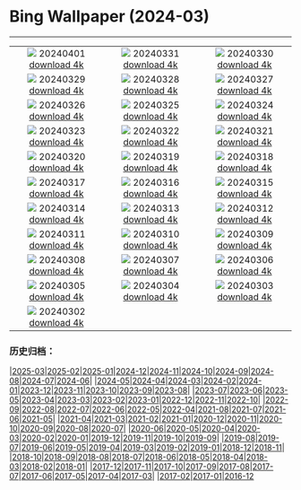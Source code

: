# Bing Wallpaper (2024-03)
**************
| | | |
| :----: | :----: | :----: |
| ![](https://www.bing.com/th?id=OHR.MontBlancGlacier_ZH-CN2918240023_1920x1080.jpg) 20240401 [download 4k](https://www.bing.com/th?id=OHR.MontBlancGlacier_ZH-CN2918240023_UHD.jpg) | ![](https://www.bing.com/th?id=OHR.ArdeAlba_ZH-CN6807697569_1920x1080.jpg) 20240331 [download 4k](https://www.bing.com/th?id=OHR.ArdeAlba_ZH-CN6807697569_UHD.jpg) | ![](https://www.bing.com/th?id=OHR.SleepySloth_ZH-CN6084460583_1920x1080.jpg) 20240330 [download 4k](https://www.bing.com/th?id=OHR.SleepySloth_ZH-CN6084460583_UHD.jpg) |
| ![](https://www.bing.com/th?id=OHR.SouthStackLight_ZH-CN5932471774_1920x1080.jpg) 20240329 [download 4k](https://www.bing.com/th?id=OHR.SouthStackLight_ZH-CN5932471774_UHD.jpg) | ![](https://www.bing.com/th?id=OHR.ShanghaiBlossoms_ZH-CN5594677517_1920x1080.jpg) 20240328 [download 4k](https://www.bing.com/th?id=OHR.ShanghaiBlossoms_ZH-CN5594677517_UHD.jpg) | ![](https://www.bing.com/th?id=OHR.TeatroColon_ZH-CN5378730986_1920x1080.jpg) 20240327 [download 4k](https://www.bing.com/th?id=OHR.TeatroColon_ZH-CN5378730986_UHD.jpg) |
| ![](https://www.bing.com/th?id=OHR.HangRaiVietnam_ZH-CN1601428109_1920x1080.jpg) 20240326 [download 4k](https://www.bing.com/th?id=OHR.HangRaiVietnam_ZH-CN1601428109_UHD.jpg) | ![](https://www.bing.com/th?id=OHR.TulipAbbotsford_ZH-CN1401627293_1920x1080.jpg) 20240325 [download 4k](https://www.bing.com/th?id=OHR.TulipAbbotsford_ZH-CN1401627293_UHD.jpg) | ![](https://www.bing.com/th?id=OHR.WhiteEyes_ZH-CN1130380430_1920x1080.jpg) 20240324 [download 4k](https://www.bing.com/th?id=OHR.WhiteEyes_ZH-CN1130380430_UHD.jpg) |
| ![](https://www.bing.com/th?id=OHR.AmazonClouds_ZH-CN0578911147_1920x1080.jpg) 20240323 [download 4k](https://www.bing.com/th?id=OHR.AmazonClouds_ZH-CN0578911147_UHD.jpg) | ![](https://www.bing.com/th?id=OHR.WaikatoWater_ZH-CN0417438809_1920x1080.jpg) 20240322 [download 4k](https://www.bing.com/th?id=OHR.WaikatoWater_ZH-CN0417438809_UHD.jpg) | ![](https://www.bing.com/th?id=OHR.BwindiNationalForest_ZH-CN0436137473_1920x1080.jpg) 20240321 [download 4k](https://www.bing.com/th?id=OHR.BwindiNationalForest_ZH-CN0436137473_UHD.jpg) |
| ![](https://www.bing.com/th?id=OHR.Springequinox2024_ZH-CN5647214924_1920x1080.jpg) 20240320 [download 4k](https://www.bing.com/th?id=OHR.Springequinox2024_ZH-CN5647214924_UHD.jpg) | ![](https://www.bing.com/th?id=OHR.AlmondBloom_ZH-CN9441550492_1920x1080.jpg) 20240319 [download 4k](https://www.bing.com/th?id=OHR.AlmondBloom_ZH-CN9441550492_UHD.jpg) | ![](https://www.bing.com/th?id=OHR.ElephantRock_ZH-CN9293300383_1920x1080.jpg) 20240318 [download 4k](https://www.bing.com/th?id=OHR.ElephantRock_ZH-CN9293300383_UHD.jpg) |
| ![](https://www.bing.com/th?id=OHR.StFiniansBay_ZH-CN8655586052_1920x1080.jpg) 20240317 [download 4k](https://www.bing.com/th?id=OHR.StFiniansBay_ZH-CN8655586052_UHD.jpg) | ![](https://www.bing.com/th?id=OHR.BambooPanda_ZH-CN8455481760_1920x1080.jpg) 20240316 [download 4k](https://www.bing.com/th?id=OHR.BambooPanda_ZH-CN8455481760_UHD.jpg) | ![](https://www.bing.com/th?id=OHR.AnzaBorregoBloom_ZH-CN8284458835_1920x1080.jpg) 20240315 [download 4k](https://www.bing.com/th?id=OHR.AnzaBorregoBloom_ZH-CN8284458835_UHD.jpg) |
| ![](https://www.bing.com/th?id=OHR.AyutthayaTree_ZH-CN8075870220_1920x1080.jpg) 20240314 [download 4k](https://www.bing.com/th?id=OHR.AyutthayaTree_ZH-CN8075870220_UHD.jpg) | ![](https://www.bing.com/th?id=OHR.MagadiFlamingos_ZH-CN7888437841_1920x1080.jpg) 20240313 [download 4k](https://www.bing.com/th?id=OHR.MagadiFlamingos_ZH-CN7888437841_UHD.jpg) | ![](https://www.bing.com/th?id=OHR.BryceSnow_ZH-CN7489999663_1920x1080.jpg) 20240312 [download 4k](https://www.bing.com/th?id=OHR.BryceSnow_ZH-CN7489999663_UHD.jpg) |
| ![](https://www.bing.com/th?id=OHR.ProseccoItaly_ZH-CN6802010344_1920x1080.jpg) 20240311 [download 4k](https://www.bing.com/th?id=OHR.ProseccoItaly_ZH-CN6802010344_UHD.jpg) | ![](https://www.bing.com/th?id=OHR.BeaumontClock_ZH-CN5288086713_1920x1080.jpg) 20240310 [download 4k](https://www.bing.com/th?id=OHR.BeaumontClock_ZH-CN5288086713_UHD.jpg) | ![](https://www.bing.com/th?id=OHR.BistiBlue_ZH-CN4991705833_1920x1080.jpg) 20240309 [download 4k](https://www.bing.com/th?id=OHR.BistiBlue_ZH-CN4991705833_UHD.jpg) |
| ![](https://www.bing.com/th?id=OHR.IguazuFalls_ZH-CN4749837052_1920x1080.jpg) 20240308 [download 4k](https://www.bing.com/th?id=OHR.IguazuFalls_ZH-CN4749837052_UHD.jpg) | ![](https://www.bing.com/th?id=OHR.TarragonaSpain_ZH-CN5488361711_1920x1080.jpg) 20240307 [download 4k](https://www.bing.com/th?id=OHR.TarragonaSpain_ZH-CN5488361711_UHD.jpg) | ![](https://www.bing.com/th?id=OHR.WahclellaFalls_ZH-CN4932852217_1920x1080.jpg) 20240306 [download 4k](https://www.bing.com/th?id=OHR.WahclellaFalls_ZH-CN4932852217_UHD.jpg) |
| ![](https://www.bing.com/th?id=OHR.BangkokCircle_ZH-CN4702412806_1920x1080.jpg) 20240305 [download 4k](https://www.bing.com/th?id=OHR.BangkokCircle_ZH-CN4702412806_UHD.jpg) | ![](https://www.bing.com/th?id=OHR.ArenalCostaRica_ZH-CN4466297855_1920x1080.jpg) 20240304 [download 4k](https://www.bing.com/th?id=OHR.ArenalCostaRica_ZH-CN4466297855_UHD.jpg) | ![](https://www.bing.com/th?id=OHR.KrugerLeopard_ZH-CN4125884091_1920x1080.jpg) 20240303 [download 4k](https://www.bing.com/th?id=OHR.KrugerLeopard_ZH-CN4125884091_UHD.jpg) |
| ![](https://www.bing.com/th?id=OHR.ModicaItaly_ZH-CN3893147952_1920x1080.jpg) 20240302 [download 4k](https://www.bing.com/th?id=OHR.ModicaItaly_ZH-CN3893147952_UHD.jpg) |  |  |

### 历史归档：

|[2025-03](2025-03/2025-03.md)|[2025-02](2025-02/2025-02.md)|[2025-01](2025-01/2025-01.md)|[2024-12](2024-12/2024-12.md)|[2024-11](2024-11/2024-11.md)|[2024-10](2024-10/2024-10.md)|[2024-09](2024-09/2024-09.md)|[2024-08](2024-08/2024-08.md)|[2024-07](2024-07/2024-07.md)|[2024-06](2024-06/2024-06.md)|
|[2024-05](2024-05/2024-05.md)|[2024-04](2024-04/2024-04.md)|[2024-03](2024-03/2024-03.md)|[2024-02](2024-02/2024-02.md)|[2024-01](2024-01/2024-01.md)|[2023-12](2023-12/2023-12.md)|[2023-11](2023-11/2023-11.md)|[2023-10](2023-10/2023-10.md)|[2023-09](2023-09/2023-09.md)|[2023-08](2023-08/2023-08.md)|
|[2023-07](2023-07/2023-07.md)|[2023-06](2023-06/2023-06.md)|[2023-05](2023-05/2023-05.md)|[2023-04](2023-04/2023-04.md)|[2023-03](2023-03/2023-03.md)|[2023-02](2023-02/2023-02.md)|[2023-01](2023-01/2023-01.md)|[2022-12](2022-12/2022-12.md)|[2022-11](2022-11/2022-11.md)|[2022-10](2022-10/2022-10.md)|
|[2022-09](2022-09/2022-09.md)|[2022-08](2022-08/2022-08.md)|[2022-07](2022-07/2022-07.md)|[2022-06](2022-06/2022-06.md)|[2022-05](2022-05/2022-05.md)|[2022-04](2022-04/2022-04.md)|[2021-08](2021-08/2021-08.md)|[2021-07](2021-07/2021-07.md)|[2021-06](2021-06/2021-06.md)|[2021-05](2021-05/2021-05.md)|
|[2021-04](2021-04/2021-04.md)|[2021-03](2021-03/2021-03.md)|[2021-02](2021-02/2021-02.md)|[2021-01](2021-01/2021-01.md)|[2020-12](2020-12/2020-12.md)|[2020-11](2020-11/2020-11.md)|[2020-10](2020-10/2020-10.md)|[2020-09](2020-09/2020-09.md)|[2020-08](2020-08/2020-08.md)|[2020-07](2020-07/2020-07.md)|
|[2020-06](2020-06/2020-06.md)|[2020-05](2020-05/2020-05.md)|[2020-04](2020-04/2020-04.md)|[2020-03](2020-03/2020-03.md)|[2020-02](2020-02/2020-02.md)|[2020-01](2020-01/2020-01.md)|[2019-12](2019-12/2019-12.md)|[2019-11](2019-11/2019-11.md)|[2019-10](2019-10/2019-10.md)|[2019-09](2019-09/2019-09.md)|
|[2019-08](2019-08/2019-08.md)|[2019-07](2019-07/2019-07.md)|[2019-06](2019-06/2019-06.md)|[2019-05](2019-05/2019-05.md)|[2019-04](2019-04/2019-04.md)|[2019-03](2019-03/2019-03.md)|[2019-02](2019-02/2019-02.md)|[2019-01](2019-01/2019-01.md)|[2018-12](2018-12/2018-12.md)|[2018-11](2018-11/2018-11.md)|
|[2018-10](2018-10/2018-10.md)|[2018-09](2018-09/2018-09.md)|[2018-08](2018-08/2018-08.md)|[2018-07](2018-07/2018-07.md)|[2018-06](2018-06/2018-06.md)|[2018-05](2018-05/2018-05.md)|[2018-04](2018-04/2018-04.md)|[2018-03](2018-03/2018-03.md)|[2018-02](2018-02/2018-02.md)|[2018-01](2018-01/2018-01.md)|
|[2017-12](2017-12/2017-12.md)|[2017-11](2017-11/2017-11.md)|[2017-10](2017-10/2017-10.md)|[2017-09](2017-09/2017-09.md)|[2017-08](2017-08/2017-08.md)|[2017-07](2017-07/2017-07.md)|[2017-06](2017-06/2017-06.md)|[2017-05](2017-05/2017-05.md)|[2017-04](2017-04/2017-04.md)|[2017-03](2017-03/2017-03.md)|
|[2017-02](2017-02/2017-02.md)|[2017-01](2017-01/2017-01.md)|[2016-12](2016-12/2016-12.md)